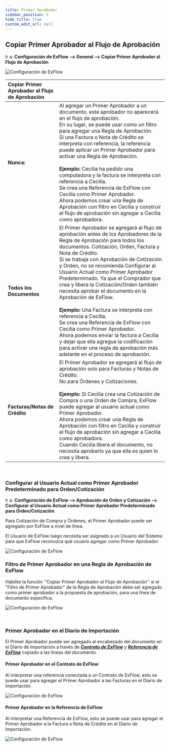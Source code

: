 ```yaml
---
title: Primer Aprobador
sidebar_position: 5
hide_title: true
custom_edit_url: null
---
```

## Copiar Primer Aprobador al Flujo de Aprobación

Ir a: **Configuración de ExFlow --> General --> Copiar Primer Aprobador al Flujo de Aprobación**

![Configuración de ExFlow](@site/static/img/media/first-approver-001.png)
<br/>

| Copiar Primer Aprobador al Flujo de Aprobación | 	|
|:-|:-|
| **Nunca:**                         | Al agregar un Primer Aprobador a un documento, este aprobador no aparecerá en el flujo de aprobación. <br/>En su lugar, se puede usar como un filtro para agregar una Regla de Aprobación. <br/>Si una Factura o Nota de Crédito se interpreta con referencia, la referencia puede aplicar un Primer Aprobador para activar una Regla de Aprobación. <br/><br/> **Ejemplo:** Cecilia ha pedido una computadora y la factura se interpreta con referencia a Cecilia. <br/> Se crea una Referencia de ExFlow con Cecilia como Primer Aprobador. <br/>Ahora podemos crear una Regla de Aprobación con filtro en Cecilia y construir el flujo de aprobación sin agregar a Cecilia como aprobadora.
| **Todos los Documentos**| El Primer Aprobador se agregará al flujo de aprobación antes de los Aprobadores de la Regla de Aprobación para todos los documentos. Cotización, Orden, Factura y Nota de Crédito. <br/>Si se trabaja con Aprobación de Cotización y Orden, no se recomienda Configurar al Usuario Actual como Primer Aprobador Predeterminado. Ya que el Comprador que crea y libera la Cotización/Orden también necesita aprobar el documento en la Aprobación de ExFlow. <br/><br/> **Ejemplo:** Una Factura se interpreta con referencia a Cecilia. <br/>Se crea una Referencia de ExFlow con Cecilia como Primer Aprobador. <br/>Ahora podemos enviar la factura a Cecilia y dejar que ella agregue la codificación para activar una regla de aprobación más adelante en el proceso de aprobación.
|**Facturas/Notas de Crédito**| El Primer Aprobador se agregará al flujo de aprobación solo para Facturas y Notas de Crédito. <br/>No para Órdenes y Cotizaciones.  <br/><br/> **Ejemplo:** Si Cecilia crea una Cotización de Compra o una Orden de Compra, ExFlow puede agregar al usuario actual como Primer Aprobador. <br/>Ahora podemos crear una Regla de Aprobación con filtro en Cecilia y construir el flujo de aprobación sin agregar a Cecilia como aprobadora. <br/>Cuando Cecilia libera el documento, no necesita aprobarlo ya que ella es quien lo crea y libera.


<br/>

### Configurar al Usuario Actual como Primer Aprobador Predeterminado para Orden/Cotización

Ir a: **Configuración de ExFlow --> Aprobación de Orden y Cotización --> Configurar al Usuario Actual como Primer Aprobador Predeterminado para Orden/Cotización**

Para Cotización de Compra y Órdenes, el Primer Aprobador puede ser agregado por ExFlow a nivel de línea.<br/>

El Usuario de ExFlow luego necesita ser asignado a un Usuario del Sistema para que ExFlow reconozca qué usuario agregar como Primer Aprobador.<br/>

![Configuración de ExFlow](@site/static/img/media/first-approver-003.png)<br/>


### Filtro de Primer Aprobador en una Regla de Aprobación de ExFlow

Habilite la función ''Copiar Primer Aprobador al Flujo de Aprobación'' si el "Filtro de Primer Aprobador" de la Regla de Aprobación debe ser agregado como primer aprobador a la propuesta de aprobación, para una línea de documento específica. <br/>

![Configuración de ExFlow](@site/static/img/media/first-approver-002.png)

<br/>

### Primer Aprobador en el Diario de Importación
El Primer Aprobador puede ser agregado al encabezado del documento en el Diario de Importación a través de [***Contrato de ExFlow***](https://docs.signupsoftware.com/business-central/docs/user-manual/business-functionality/contract#contract) y [***Referencia de ExFlow***](https://docs.signupsoftware.com/business-central/docs/user-manual/business-functionality/reference-codes#reference-codes) copiado a las líneas del documento.


#### Primer Aprobador en el Contrato de ExFlow
Al interpretar una referencia conectada a un Contrato de ExFlow, esto se puede usar para agregar el Primer Aprobador a las Facturas en el Diario de Importación. <br/> 

![Configuración de ExFlow](@site/static/img/media/first-approver-004.png)


#### Primer Aprobador en la Referencia de ExFlow
Al interpretar una Referencia de ExFlow, esto se puede usar para agregar el Primer Aprobador a la Factura o Nota de Crédito en el Diario de Importación. <br/> 

![Configuración de ExFlow](@site/static/img/media/first-approver-005.png)





